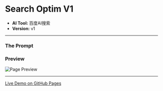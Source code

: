 # Search Optim V1

* **AI Tool:** 百度AI搜索
* **Version:** v1

---

### The Prompt

>

### Preview

![Page Preview](./preview.png)

---

[Live Demo on GitHub Pages](https://your-username.github.io/AI-Frontend-Gallery/百度AI搜索/search-optim-v1/)
